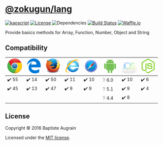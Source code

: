 [@zokugun/lang](https://github.com/ZokugunKS/lang)
=================================================================

[![kaoscript](https://img.shields.io/badge/language-kaoscript-orange.svg)](https://github.com/kaoscript/kaoscript)
[![License](https://img.shields.io/badge/license-MIT-blue.svg)](./LICENSE)
![Dependencies](https://img.shields.io/david/ZokugunKS/lang.svg)
[![Build Status](https://travis-ci.org/ZokugunKS/lang.svg?branch=master)](https://travis-ci.org/ZokugunKS/lang)
[![Waffle.io](https://img.shields.io/badge/kanban-waffle.io-blue.svg)](https://waffle.io/ZokugunKS/lang)

Provide basics methods for Array, Function, Number, Object and String

Compatibility
---------------------

| ![Chrome][chrome]      | ![Edge][edge]          | ![Firefox][firefox]    | ![IE][ie]              | ![Safari][safari]      | ![Android][android]    | ![iOS][ios]               | ![Node.js][nodejs]        |
|------------------------|------------------------|------------------------|------------------------|------------------------|------------------------|---------------------------|---------------------------|
| :heavy_check_mark: 55  | :heavy_check_mark: 14  | :heavy_check_mark: 50  | :heavy_check_mark: 11  | :heavy_check_mark: 10  | :grey_question: 6.0    | :heavy_check_mark: 10     | :heavy_check_mark: 6      |
| :heavy_check_mark: 45  | :heavy_check_mark: 13  | :heavy_check_mark: 47  | :heavy_check_mark: 9   | :heavy_check_mark: 9   | :grey_question: 5.1    | :heavy_check_mark: 9      | :heavy_check_mark: 4      |
|                        |                        |                        |                        |                        | :grey_question: 4.4    | :heavy_check_mark: 8      |                           |

License
-------

Copyright &copy; 2016 Baptiste Augrain

Licensed under the [MIT license](http://www.opensource.org/licenses/mit-license.php).

[chrome]: https://github.com/daiyam/assets/raw/master/icons/48/browser_chrome.png "Chrome"
[edge]: https://github.com/daiyam/assets/raw/master/icons/48/browser_edge.png "Edge"
[firefox]: https://github.com/daiyam/assets/raw/master/icons/48/browser_firefox.png "Firefox"
[ie]: https://github.com/daiyam/assets/raw/master/icons/48/browser_ie.png "IE"
[safari]: https://github.com/daiyam/assets/raw/master/icons/48/browser_safari.png "Safari"
[android]: https://github.com/daiyam/assets/raw/master/icons/48/os_android.png "Android"
[ios]: https://github.com/daiyam/assets/raw/master/icons/48/os_ios.png "iOS"
[nodejs]: https://github.com/daiyam/assets/raw/master/icons/48/runtime_nodejs.png "Node.js"
